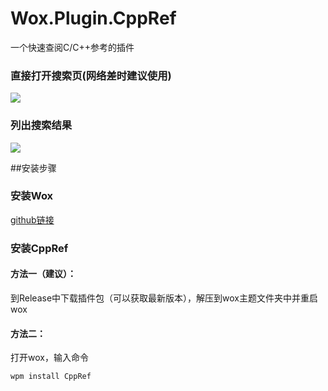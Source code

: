 # Wox.Plugin.CppRef

一个快速查阅C/C++参考的插件

### 直接打开搜索页(网络差时建议使用)
![](http://img02.sogoucdn.com/app/a/100520146/2be465c5b93434f5cb857d733ea4ff80)

### 列出搜索结果
![](http://img02.sogoucdn.com/app/a/100520146/1acda2efd54c05366db52bb9484f8519)



##安装步骤

### 安装Wox

[github链接](https://github.com/Wox-launcher/Wox)



### 安装CppRef


#### 方法一（建议）：

到Release中下载插件包（可以获取最新版本），解压到wox主题文件夹中并重启wox

#### 方法二：

打开wox，输入命令

```
wpm install CppRef
```